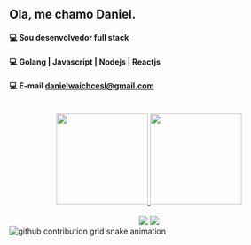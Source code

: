 ## Ola, me chamo Daniel.
####  💻 Sou desenvolvedor full stack
####  💻 Golang | Javascript | Nodejs | Reactjs
####  💻 E-mail danielwaichcesl@gmail.com
<br>
<div align="center">
  <a href="https://github.com/danielbarbosadelima1998">
    <img height="165em" src="https://github-readme-stats.vercel.app/api?username=danielbarbosadelima1998&show_icons=true&theme=radical"/>
    <img height="165em" src="https://github-readme-stats.vercel.app/api/top-langs/?username=danielbarbosadelima1998&layout=compact&theme=radical"/>
  </a>
</div>
<br>
<div align="center">
  <a href = "mailto:danielwaichcesl@gmail.com"><img src="https://img.shields.io/badge/-Gmail-%23333?style=for-the-badge&logo=gmail&logoColor=white" target="_blank"></a>
  <a href="https://www.linkedin.com/in/daniel-barbosa-de-lima-a40807142" target="_blank"><img src="https://img.shields.io/badge/-LinkedIn-%230077B5?style=for-the-badge&logo=linkedin&logoColor=white" target="_blank"></a>
</div>


<picture>
  <source media="(prefers-color-scheme: dark)" srcset="https://raw.githubusercontent.com/danielbarbosadelima1998/danielbarbosadelima1998/github-contribution-grid-snake-dark.svg">
  <source media="(prefers-color-scheme: light)" srcset="https://raw.githubusercontent.com/danielbarbosadelima1998/danielbarbosadelima1998/github-contribution-grid-snake.svg">
  <img alt="github contribution grid snake animation" src="https://raw.githubusercontent.com/danielbarbosadelima1998/danielbarbosadelima1998/github-contribution-grid-snake.svg">
</picture>
<br><br>
